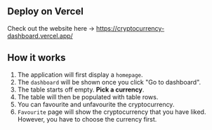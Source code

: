 ## Deploy on Vercel

Check out the website here -> https://cryptocurrency-dashboard.vercel.app/

## How it works
1. The application will first display a `homepage`.
2. The `dashboard` will be shown once you click "Go to dashboard".
3. The table starts off empty. **Pick a currency**.
4. The table will then be populated with table rows.
5. You can favourite and unfavourite the cryptocurrency.
6. `Favourite` page will show the cryptocurrency that you have liked. However, you have to choose the currency first.